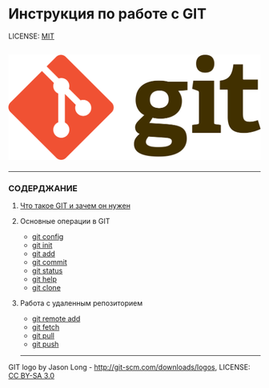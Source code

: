 # Инструкция по работе с GIT

LICENSE: [MIT](./license.md)

![git-logo](./assets/git-logo.png)
---


---
### СОДЕРДЖАНИЕ

1. [Что такое GIT и зачем он нужен](./git_info.md)
2. Основные операции в GIT
   - [git config](./config.md)
   - [git init](./init.md)
   - [git add](./add.md)
   - [git commit](./commit.md)
   - [git status](./status.md)
   - [git help](./help.md)
   - [git clone](./clone.md)
3. Работа с удаленным репозиторием
   - [git remote add](./remote_add.md)
   - [git fetch](./fetch.md)
   - [git pull](./pull.md)
   - [git push](./push.md)




   ---

GIT logo by Jason Long - http://git-scm.com/downloads/logos,
LICENSE: [CC BY-SA 3.0](https://creativecommons.org/licenses/by-sa/3.0/deed.ru)